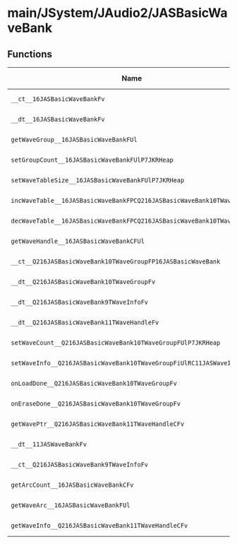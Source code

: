 # main/JSystem/JAudio2/JASBasicWaveBank

## Functions

| Name | Address | Match % |
|------|---------|---------|
| `__ct__16JASBasicWaveBankFv` | `0x804923C4` | :x: (0.0%) |
| `__dt__16JASBasicWaveBankFv` | `0x80492418` | :x: (0.0%) |
| `getWaveGroup__16JASBasicWaveBankFUl` | `0x804924C8` | :x: (0.0%) |
| `setGroupCount__16JASBasicWaveBankFUlP7JKRHeap` | `0x804924EC` | :x: (0.0%) |
| `setWaveTableSize__16JASBasicWaveBankFUlP7JKRHeap` | `0x804925D4` | :x: (0.0%) |
| `incWaveTable__16JASBasicWaveBankFPCQ216JASBasicWaveBank10TWaveGroup` | `0x80492638` | :x: (0.0%) |
| `decWaveTable__16JASBasicWaveBankFPCQ216JASBasicWaveBank10TWaveGroup` | `0x804926D8` | :x: (0.0%) |
| `getWaveHandle__16JASBasicWaveBankCFUl` | `0x804927A8` | :x: (0.0%) |
| `__ct__Q216JASBasicWaveBank10TWaveGroupFP16JASBasicWaveBank` | `0x804927D8` | :x: (0.0%) |
| `__dt__Q216JASBasicWaveBank10TWaveGroupFv` | `0x80492830` | :x: (0.0%) |
| `__dt__Q216JASBasicWaveBank9TWaveInfoFv` | `0x804928A8` | :x: (0.0%) |
| `__dt__Q216JASBasicWaveBank11TWaveHandleFv` | `0x804928E8` | :x: (0.0%) |
| `setWaveCount__Q216JASBasicWaveBank10TWaveGroupFUlP7JKRHeap` | `0x80492928` | :x: (0.0%) |
| `setWaveInfo__Q216JASBasicWaveBank10TWaveGroupFiUlRC11JASWaveInfo` | `0x804929E0` | :x: (0.0%) |
| `onLoadDone__Q216JASBasicWaveBank10TWaveGroupFv` | `0x80492A70` | :x: (0.0%) |
| `onEraseDone__Q216JASBasicWaveBank10TWaveGroupFv` | `0x80492A7C` | :x: (0.0%) |
| `getWavePtr__Q216JASBasicWaveBank11TWaveHandleCFv` | `0x80492A88` | :x: (0.0%) |
| `__dt__11JASWaveBankFv` | `0x80492AAC` | :x: (0.0%) |
| `__ct__Q216JASBasicWaveBank9TWaveInfoFv` | `0x80492AEC` | :x: (0.0%) |
| `getArcCount__16JASBasicWaveBankCFv` | `0x80492B20` | :x: (0.0%) |
| `getWaveArc__16JASBasicWaveBankFUl` | `0x80492B28` | :x: (0.0%) |
| `getWaveInfo__Q216JASBasicWaveBank11TWaveHandleCFv` | `0x80492B2C` | :x: (0.0%) |